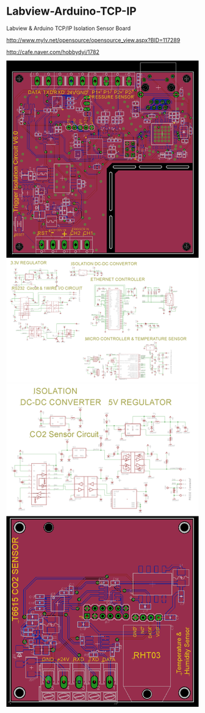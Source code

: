 # Labview-Arduino-TCP-IP
Labview &amp; Arduino TCP/IP Isolation Sensor Board

http://www.mylv.net/opensource/opensource_view.aspx?BID=117289

http://cafe.naver.com/hobbydyi/1782


<img src="https://github.com/mocona05/Labview-Arduino-TCP-IP/blob/master/TCP-IP_ARDUINO/PCB/1.png">

<img src="https://github.com/mocona05/Labview-Arduino-TCP-IP/blob/master/TCP-IP_ARDUINO/PCB/2.png">

<img src="https://github.com/mocona05/Labview-Arduino-TCP-IP/blob/master/TCP-IP_ARDUINO/PCB/3.png">

<img src="https://github.com/mocona05/Labview-Arduino-TCP-IP/blob/master/TCP-IP_ARDUINO/PCB/4.png">
